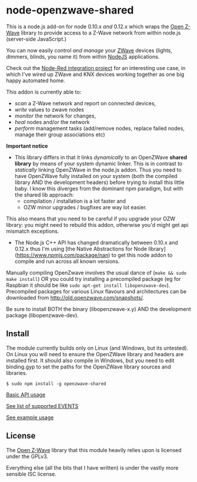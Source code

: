 node-openzwave-shared
=====================

This is a node.js add-on for node 0.10.x *and* 0.12.x which wraps the [Open
Z-Wave](https://www.openzwave.com/) library to provide access to a
Z-Wave network from within node.js (server-side JavaScript.)

You can now easily control *and manage* your [ZWave](http://www.z-wave.com/) devices 
(lights, dimmers, blinds, you name it) from within [NodeJS](https://nodejs.org/) applications.

Check out the [Node-Red integration project](https://github.com/OpenZWave/node-red-contrib-openzwave)
for an interesting use case, in which I've wired up ZWave and KNX devices working together as
one big happy automated home.

This addon is currently able to:
- *scan* a Z-Wave network and report on connected devices,
- *write* values to zwave nodes
- *monitor* the network for changes,
- *heal* nodes and/or the network
- *perform* management tasks (add/remove nodes, replace failed nodes, manage their group associations etc)

**Important notice**

- This library differs in that it links *dynamically* to an OpenZWave **shared 
library** by means of your system dynamic linker. This is  in contrast to 
*statically* linking OpenZWave in the node.js addon. 
Thus you need to have OpenZWave fully installed on your system (both the
compiled library AND the development headers) before trying to install this little baby.
I know this diverges from the dominant npm paradigm, but with the shared lib approach:
  - compilation / installation is a lot faster and
  - OZW minor upgrades / bugfixes are way lot easier.
  
This also means that you need to be careful if you upgrade your 
OZW library: you might need to rebuild this addon, otherwise you'd might
get api mismatch exceptions.

- The Node.js C++ API has changed dramatically between 0.10.x and 0.12.x
thus I'm using [the Native Abstractions for Node library] (https://www.npmjs.com/package/nan) 
to get this node addon to compile and run across all known versions. 

Manually compiling OpenZwave involves the usual dance of 
(`make && sudo make install`) OR you could try installing
a precompiled package (eg for Raspbian it should be like
`sudo apt-get install libopenzwave-dev`). Precompiled packages 
for various Linux flavours and architectures can be downloaded
from http://old.openzwave.com/snapshots/.

Be sure to install BOTH the binary (libopenzwave-x.y) AND the development
package (libopenzwave-dev).

## Install

The module currently builds only on Linux (and Windows, but its untested). 
On Linux you will need to ensure the OpenZWave library and headers are 
installed first. 
It should also compile in Windows, but you need to edit binding.gyp 
to set the paths for the OpenZWave library sources and libraries.

```
$ sudo npm install -g openzwave-shared
```

[Basic API usage](../master/README-api.md)

[See list of supported EVENTS](../master/README-events.md)

[See example usage](../master/README-example.md)


## License

The [Open Z-Wave](https://code.google.com/p/open-zwave/) library that this
module heavily relies upon is licensed under the GPLv3.

Everything else (all the bits that I have written) is under the vastly more
sensible ISC license.
